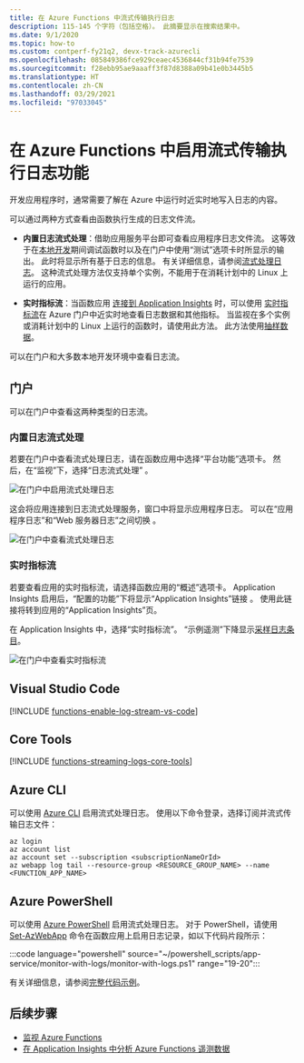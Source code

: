 ```yaml
---
title: 在 Azure Functions 中流式传输执行日志
description: 115-145 个字符（包括空格）。 此摘要显示在搜索结果中。
ms.date: 9/1/2020
ms.topic: how-to
ms.custom: contperf-fy21q2, devx-track-azurecli
ms.openlocfilehash: 085849386fce929ceaec4536844cf31b94fe7539
ms.sourcegitcommit: f28ebb95ae9aaaff3f87d8388a09b41e0b3445b5
ms.translationtype: HT
ms.contentlocale: zh-CN
ms.lasthandoff: 03/29/2021
ms.locfileid: "97033045"
---
```

# <a name="enable-streaming-execution-logs-in-azure-functions"></a>在 Azure Functions 中启用流式传输执行日志功能

开发应用程序时，通常需要了解在 Azure 中运行时近实时地写入日志的内容。

可以通过两种方式查看由函数执行生成的日志文件流。

* **内置日志流式处理**：借助应用服务平台即可查看应用程序日志文件流。 这等效于在[本地开发](functions-develop-local.md)期间调试函数时以及在门户中使用“测试”选项卡时所显示的输出。 此时将显示所有基于日志的信息。 有关详细信息，请参阅[流式处理日志](../app-service/troubleshoot-diagnostic-logs.md#stream-logs)。 这种流式处理方法仅支持单个实例，不能用于在消耗计划中的 Linux 上运行的应用。

* **实时指标流**：当函数应用 [连接到 Application Insights](configure-monitoring.md#enable-application-insights-integration) 时，可以使用 [实时指标流](../azure-monitor/app/live-stream.md)在 Azure 门户中近实时地查看日志数据和其他指标。 当监视在多个实例或消耗计划中的 Linux 上运行的函数时，请使用此方法。 此方法使用[抽样数据](configure-monitoring.md#configure-sampling)。

可以在门户和大多数本地开发环境中查看日志流。 

## <a name="portal"></a>门户

可以在门户中查看这两种类型的日志流。

### <a name="built-in-log-streaming"></a>内置日志流式处理

若要在门户中查看流式处理日志，请在函数应用中选择“平台功能”选项卡。 然后，在“监视”下，选择“日志流式处理” 。

![在门户中启用流式处理日志](./media/functions-monitoring/enable-streaming-logs-portal.png)

这会将应用连接到日志流式处理服务，窗口中将显示应用程序日志。 可以在“应用程序日志”和“Web 服务器日志”之间切换 。  

![在门户中查看流式处理日志](./media/functions-monitoring/streaming-logs-window.png)

### <a name="live-metrics-stream"></a>实时指标流

若要查看应用的实时指标流，请选择函数应用的“概述”选项卡。 Application Insights 启用后，“配置的功能”下将显示“Application Insights”链接 。 使用此链接将转到应用的“Application Insights”页。

在 Application Insights 中，选择“实时指标流”。 “示例遥测”下降显示[采样日志条目](configure-monitoring.md#configure-sampling)。

![在门户中查看实时指标流](./media/functions-monitoring/live-metrics-stream.png) 

## <a name="visual-studio-code"></a>Visual Studio Code

[!INCLUDE [functions-enable-log-stream-vs-code](../../includes/functions-enable-log-stream-vs-code.md)]

## <a name="core-tools"></a>Core Tools

[!INCLUDE [functions-streaming-logs-core-tools](../../includes/functions-streaming-logs-core-tools.md)]

## <a name="azure-cli"></a>Azure CLI

可以使用 [Azure CLI](/cli/azure/install-azure-cli) 启用流式处理日志。 使用以下命令登录，选择订阅并流式传输日志文件：

```azurecli
az login
az account list
az account set --subscription <subscriptionNameOrId>
az webapp log tail --resource-group <RESOURCE_GROUP_NAME> --name <FUNCTION_APP_NAME>
```

## <a name="azure-powershell"></a>Azure PowerShell

可以使用 [Azure PowerShell](/powershell/azure/) 启用流式处理日志。 对于 PowerShell，请使用 [Set-AzWebApp](/powershell/module/az.websites/set-azwebapp) 命令在函数应用上启用日志记录，如以下代码片段所示： 

:::code language="powershell" source="~/powershell_scripts/app-service/monitor-with-logs/monitor-with-logs.ps1" range="19-20":::

有关详细信息，请参阅[完整代码示例](../app-service/scripts/powershell-monitor.md#sample-script)。 

## <a name="next-steps"></a>后续步骤

+ [监视 Azure Functions](functions-monitoring.md)
+ [在 Application Insights 中分析 Azure Functions 遥测数据](analyze-telemetry-data.md)
